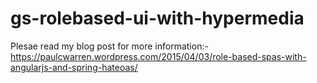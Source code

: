 # gs-rolebased-ui-with-hypermedia

Plesae read my blog post for more information:-
https://paulcwarren.wordpress.com/2015/04/03/role-based-spas-with-angularjs-and-spring-hateoas/
